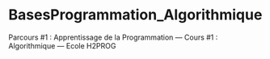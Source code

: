 # BasesProgrammation_Algorithmique
Parcours #1 : Apprentissage de la Programmation —  Cours #1 : Algorithmique — Ecole H2PROG

